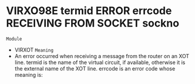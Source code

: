 # VIRXO98E termid ERROR errcode RECEIVING FROM SOCKET sockno
`Module`
- VIRXOT
`Meaning`
- An error occurred when receiving a message from the router on an XOT line. termid is the name of the virtual circuit, if available, otherwise it is the external name of the XOT line. errcode is an error code whose meaning is:

